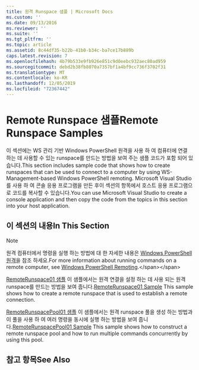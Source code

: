 ```yaml
---
title: 원격 Runspace 샘플 | Microsoft Docs
ms.custom: ''
ms.date: 09/13/2016
ms.reviewer: ''
ms.suite: ''
ms.tgt_pltfrm: ''
ms.topic: article
ms.assetid: 8c44df35-b22b-41b0-b34c-ba7ce17b889b
caps.latest.revision: 7
ms.openlocfilehash: 4b79b533e9fb926e851c9d0eebc932aec80ad959
ms.sourcegitcommit: debd2b38fb8070a7357bf1a4bf9cc736f3702f31
ms.translationtype: MT
ms.contentlocale: ko-KR
ms.lasthandoff: 12/05/2019
ms.locfileid: "72367442"
---
```

# <a name="remote-runspace-samples"></a><span data-ttu-id="08eb8-102">Remote Runspace 샘플</span><span class="sxs-lookup"><span data-stu-id="08eb8-102">Remote Runspace Samples</span></span>

<span data-ttu-id="08eb8-103">이 섹션에는 WS 관리 기반 Windows PowerShell 원격을 사용 하 여 컴퓨터에 연결 하는 데 사용할 수 있는 runspace를 만드는 방법을 보여 주는 샘플 코드가 포함 되어 있습니다.</span><span class="sxs-lookup"><span data-stu-id="08eb8-103">This section includes sample code that shows how to create runspaces that can be used to connect to a computer by using WS-Management-based Windows PowerShell remoting.</span></span> <span data-ttu-id="08eb8-104">Microsoft Visual Studio를 사용 하 여 콘솔 응용 프로그램을 만든 후이 섹션의 항목에서 호스트 응용 프로그램으로 코드를 복사할 수 있습니다.</span><span class="sxs-lookup"><span data-stu-id="08eb8-104">You can use Microsoft Visual Studio to create a console application and then copy the code from the topics in this section into your host application.</span></span>

## <a name="in-this-section"></a><span data-ttu-id="08eb8-105">이 섹션의 내용</span><span class="sxs-lookup"><span data-stu-id="08eb8-105">In This Section</span></span>

> [!NOTE]
> <span data-ttu-id="08eb8-106">원격 컴퓨터에서 명령을 실행 하는 방법에 대 한 자세한 내용은 [Windows PowerShell 원격](https://msdn.microsoft.com/en-us/library/ee706563(v=vs.85).aspx)을 참조 하세요.</span><span class="sxs-lookup"><span data-stu-id="08eb8-106">For more information about running commands on a remote computer, see [Windows PowerShell Remoting](https://msdn.microsoft.com/en-us/library/ee706563(v=vs.85).aspx).</span></span>

 <span data-ttu-id="08eb8-107">[RemoteRunspace01 샘플](./remoterunspace01-sample.md) 이 샘플에서는 원격 연결을 설정 하는 데 사용 되는 원격 runspace를 만드는 방법을 보여 줍니다.</span><span class="sxs-lookup"><span data-stu-id="08eb8-107">[RemoteRunspace01 Sample](./remoterunspace01-sample.md) This sample shows how to create a remote runspace that is used to establish a remote connection.</span></span>

 <span data-ttu-id="08eb8-108">[RemoteRunspacePool01 샘플](./remoterunspacepool01-sample.md) 이 샘플에서는 원격 runspace 풀을 생성 하는 방법과이 풀을 사용 하 여 여러 명령을 동시에 실행 하는 방법을 보여 줍니다.</span><span class="sxs-lookup"><span data-stu-id="08eb8-108">[RemoteRunspacePool01 Sample](./remoterunspacepool01-sample.md) This sample shows how to construct a remote runspace pool and how to run multiple commands concurrently by using this pool.</span></span>

## <a name="see-also"></a><span data-ttu-id="08eb8-109">참고 항목</span><span class="sxs-lookup"><span data-stu-id="08eb8-109">See Also</span></span>
